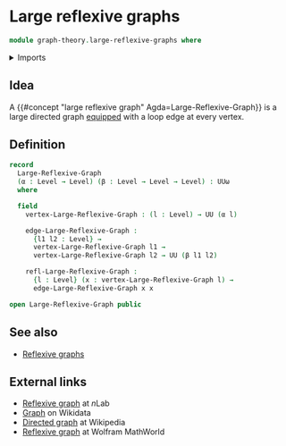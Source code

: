 # Large reflexive graphs

```agda
module graph-theory.large-reflexive-graphs where
```

<details><summary>Imports</summary>

```agda
open import foundation.dependent-pair-types
open import foundation.universe-levels
```

</details>

## Idea

A {{#concept "large reflexive graph" Agda=Large-Reflexive-Graph}} is a large
directed graph [equipped](foundation.structure.md) with a loop edge at every
vertex.

## Definition

```agda
record
  Large-Reflexive-Graph
  (α : Level → Level) (β : Level → Level → Level) : UUω
  where

  field
    vertex-Large-Reflexive-Graph : (l : Level) → UU (α l)

    edge-Large-Reflexive-Graph :
      {l1 l2 : Level} →
      vertex-Large-Reflexive-Graph l1 →
      vertex-Large-Reflexive-Graph l2 → UU (β l1 l2)

    refl-Large-Reflexive-Graph :
      {l : Level} (x : vertex-Large-Reflexive-Graph l) →
      edge-Large-Reflexive-Graph x x

open Large-Reflexive-Graph public
```

## See also

- [Reflexive graphs](graph-theory.reflexive-graphs.md)

## External links

- [Reflexive graph](https://ncatlab.org/nlab/show/reflexive+graph) at $n$Lab
- [Graph](https://www.wikidata.org/entity/Q141488) on Wikidata
- [Directed graph](https://en.wikipedia.org/wiki/Directed_graph) at Wikipedia
- [Reflexive graph](https://mathworld.wolfram.com/ReflexiveGraph.html) at
  Wolfram MathWorld
